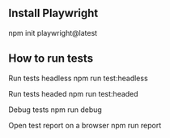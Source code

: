 ## Install Playwright

npm init playwright@latest

## How to run tests

Run tests headless
npm run test:headless

Run tests headed
npm run test:headed

Debug tests
npm run debug

Open test report on a browser
npm run report